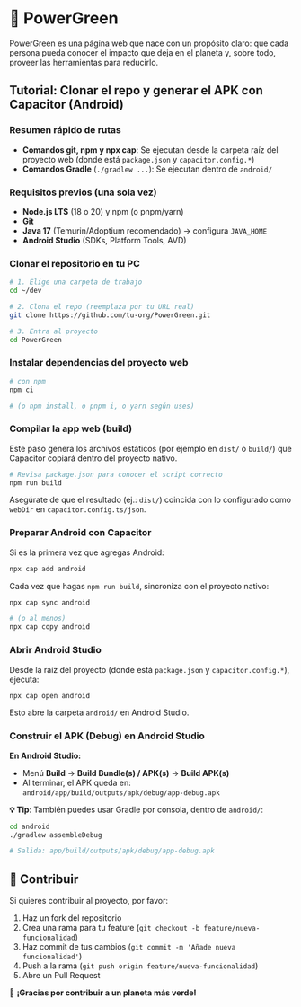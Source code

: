 # 🌱 PowerGreen

PowerGreen es una página web que nace con un propósito claro: que cada persona pueda conocer el impacto que deja en el planeta y, sobre todo, proveer las herramientas para reducirlo.

## Tutorial: Clonar el repo y generar el APK con Capacitor (Android)

### Resumen rápido de rutas

- **Comandos git, npm y npx cap**: Se ejecutan desde la carpeta raíz del proyecto web (donde está `package.json` y `capacitor.config.*`)
- **Comandos Gradle** (`./gradlew ...`): Se ejecutan dentro de `android/`

### Requisitos previos (una sola vez)

- **Node.js LTS** (18 o 20) y npm (o pnpm/yarn)
- **Git**
- **Java 17** (Temurin/Adoptium recomendado) → configura `JAVA_HOME`
- **Android Studio** (SDKs, Platform Tools, AVD)

### Clonar el repositorio en tu PC

```bash
# 1. Elige una carpeta de trabajo
cd ~/dev

# 2. Clona el repo (reemplaza por tu URL real)
git clone https://github.com/tu-org/PowerGreen.git

# 3. Entra al proyecto
cd PowerGreen
```

### Instalar dependencias del proyecto web

```bash
# con npm
npm ci

# (o npm install, o pnpm i, o yarn según uses)
```

### Compilar la app web (build)

Este paso genera los archivos estáticos (por ejemplo en `dist/` o `build/`) que Capacitor copiará dentro del proyecto nativo.

```bash
# Revisa package.json para conocer el script correcto
npm run build
```

Asegúrate de que el resultado (ej.: `dist/`) coincida con lo configurado como `webDir` en `capacitor.config.ts/json`.

### Preparar Android con Capacitor

Si es la primera vez que agregas Android:

```bash
npx cap add android
```

Cada vez que hagas `npm run build`, sincroniza con el proyecto nativo:

```bash
npx cap sync android

# (o al menos)
npx cap copy android
```

### Abrir Android Studio

Desde la raíz del proyecto (donde está `package.json` y `capacitor.config.*`), ejecuta:

```bash
npx cap open android
```

Esto abre la carpeta `android/` en Android Studio.

### Construir el APK (Debug) en Android Studio

**En Android Studio:**
- Menú **Build** → **Build Bundle(s) / APK(s)** → **Build APK(s)**
- Al terminar, el APK queda en: `android/app/build/outputs/apk/debug/app-debug.apk`

**💡 Tip**: También puedes usar Gradle por consola, dentro de `android/`:

```bash
cd android
./gradlew assembleDebug

# Salida: app/build/outputs/apk/debug/app-debug.apk
```

## 🤝 Contribuir

Si quieres contribuir al proyecto, por favor:

1. Haz un fork del repositorio
2. Crea una rama para tu feature (`git checkout -b feature/nueva-funcionalidad`)
3. Haz commit de tus cambios (`git commit -m 'Añade nueva funcionalidad'`)
4. Push a la rama (`git push origin feature/nueva-funcionalidad`)
5. Abre un Pull Request


💚 **¡Gracias por contribuir a un planeta más verde!**
